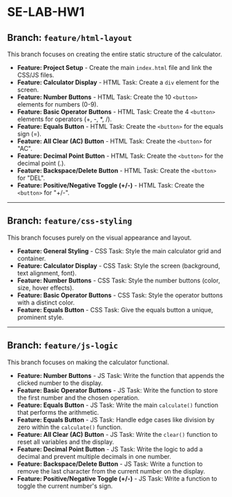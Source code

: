 # SE-LAB-HW1

## Branch: `feature/html-layout` 
This branch focuses on creating the entire static structure of the calculator.

* **Feature: Project Setup** - Create the main `index.html` file and link the CSS/JS files.
* **Feature: Calculator Display** - HTML Task: Create a `div` element for the screen.
* **Feature: Number Buttons** - HTML Task: Create the 10 `<button>` elements for numbers (0-9).
* **Feature: Basic Operator Buttons** - HTML Task: Create the 4 `<button>` elements for operators (+, -, \*, /).
* **Feature: Equals Button** - HTML Task: Create the `<button>` for the equals sign (=).
* **Feature: All Clear (AC) Button** - HTML Task: Create the `<button>` for "AC".
* **Feature: Decimal Point Button** - HTML Task: Create the `<button>` for the decimal point (.).
* **Feature: Backspace/Delete Button** - HTML Task: Create the `<button>` for "DEL".
* **Feature: Positive/Negative Toggle (+/-)** - HTML Task: Create the `<button>` for "+/-".

***
## Branch: `feature/css-styling`
This branch focuses purely on the visual appearance and layout.

* **Feature: General Styling** - CSS Task: Style the main calculator grid and container.
* **Feature: Calculator Display** - CSS Task: Style the screen (background, text alignment, font).
* **Feature: Number Buttons** - CSS Task: Style the number buttons (color, size, hover effects).
* **Feature: Basic Operator Buttons** - CSS Task: Style the operator buttons with a distinct color.
* **Feature: Equals Button** - CSS Task: Give the equals button a unique, prominent style.

***
## Branch: `feature/js-logic` 
This branch focuses on making the calculator functional.

* **Feature: Number Buttons** - JS Task: Write the function that appends the clicked number to the display.
* **Feature: Basic Operator Buttons** - JS Task: Write the function to store the first number and the chosen operation.
* **Feature: Equals Button** - JS Task: Write the main `calculate()` function that performs the arithmetic.
* **Feature: Equals Button** - JS Task: Handle edge cases like division by zero within the `calculate()` function.
* **Feature: All Clear (AC) Button** - JS Task: Write the `clear()` function to reset all variables and the display.
* **Feature: Decimal Point Button** - JS Task: Write the logic to add a decimal and prevent multiple decimals in one number.
* **Feature: Backspace/Delete Button** - JS Task: Write a function to remove the last character from the current number on the display.
* **Feature: Positive/Negative Toggle (+/-)** - JS Task: Write a function to toggle the current number's sign.
